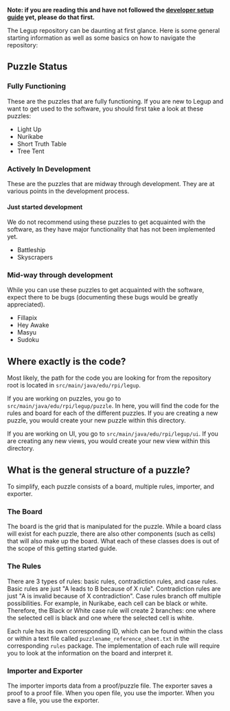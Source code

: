 **Note: if you are reading this and have not followed the [developer setup guide](https://github.com/Bram-Hub/Legup/wiki/Programming-Setup-Guide) yet, please do that first.**

The Legup repository can be daunting at first glance. Here is some general starting information as well as some basics on how to navigate the repository:

## Puzzle Status
### Fully Functioning
These are the puzzles that are fully functioning. If you are new to Legup and want to get used to the software, you should first take a look at these puzzles:
* Light Up
* Nurikabe
* Short Truth Table
* Tree Tent

### Actively In Development
These are the puzzles that are midway through development. They are at various points in the development process.

#### Just started development
We do not recommend using these puzzles to get acquainted with the software, as they have major functionality that has not been implemented yet.
* Battleship
* Skyscrapers

### Mid-way through development
While you can use these puzzles to get acquainted with the software, expect there to be bugs (documenting these bugs would be greatly appreciated).
* Fillapix
* Hey Awake
* Masyu
* Sudoku

## Where exactly is the code?
Most likely, the path for the code you are looking for from the repository root is located in `src/main/java/edu/rpi/legup`. 

If you are working on puzzles, you go to `src/main/java/edu/rpi/legup/puzzle`. In here, you will find the code for the rules and board for each of the different puzzles. If you are creating a new puzzle, you would create your new puzzle within this directory.

If you are working on UI, you go to `src/main/java/edu/rpi/legup/ui`. If you are creating any new views, you would create your new view within this directory.

## What is the general structure of a puzzle?
To simplify, each puzzle consists of a board, multiple rules, importer, and exporter.
### The Board
The board is the grid that is manipulated for the puzzle. While a board class will exist for each puzzle, there are also other components (such as cells) that will also make up the board. What each of these classes does is out of the scope of this getting started guide.

### The Rules
There are 3 types of rules: basic rules, contradiction rules, and case rules. Basic rules are just "A leads to B because of X rule". Contradiction rules are just "A is invalid because of X contradiction". Case rules branch off multiple possibilities. For example, in Nurikabe, each cell can be black or white. Therefore, the Black or White case rule will create 2 branches: one where the selected cell is black and one where the selected cell is white.

Each rule has its own corresponding ID, which can be found within the class or within a text file called `puzzlename_reference_sheet.txt` in the corresponding `rules` package. The implementation of each rule will require you to look at the information on the board and interpret it.

### Importer and Exporter
The importer imports data from a proof/puzzle file. The exporter saves a proof to a proof file. When you open file, you use the importer. When you save a file, you use the exporter.
